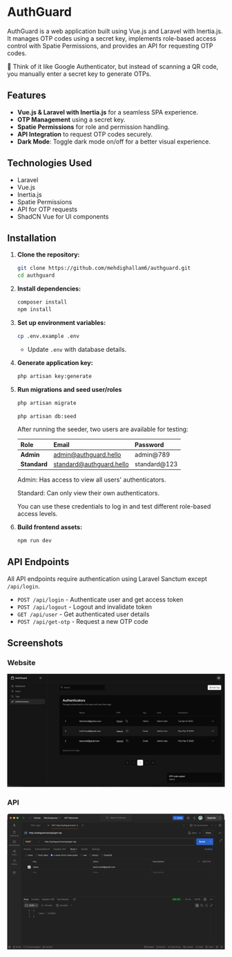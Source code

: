 # AuthGuard

AuthGuard is a web application built using Vue.js and Laravel with Inertia.js. It manages OTP codes using a secret key, implements role-based access control with Spatie Permissions, and provides an API for requesting OTP codes.

🚀 Think of it like Google Authenticator, but instead of scanning a QR code, you manually enter a secret key to generate OTPs.

## Features

- **Vue.js & Laravel with Inertia.js** for a seamless SPA experience.
- **OTP Management** using a secret key.
- **Spatie Permissions** for role and permission handling.
- **API Integration** to request OTP codes securely.
- **Dark Mode**: Toggle dark mode on/off for a better visual experience.

## Technologies Used

- Laravel
- Vue.js
- Inertia.js
- Spatie Permissions
- API for OTP requests
- ShadCN Vue for UI components

## Installation

1. **Clone the repository:**

    ```sh
    git clone https://github.com/mehdighallam6/authguard.git
    cd authguard
    ```

2. **Install dependencies:**

    ```sh
    composer install
    npm install
    ```

3. **Set up environment variables:**

    ```sh
    cp .env.example .env
    ```

    - Update `.env` with database details.

4. **Generate application key:**

    ```sh
    php artisan key:generate
    ```

5. **Run migrations and seed user/roles**

    ```sh
    php artisan migrate
    ```

    ```sh
    php artisan db:seed
    ```

    After running the seeder, two users are available for testing:

    | Role         | Email                    | Password     |
    | ------------ | ------------------------ | ------------ |
    | **Admin**    | admin@authguard.hello    | admin@789    |
    | **Standard** | standard@authguard.hello | standard@123 |
    
    Admin: Has access to view all users' authenticators.
    
    Standard: Can only view their own authenticators.

    You can use these credentials to log in and test different role-based access levels.

6. **Build frontend assets:**

    ```sh
    npm run dev
    ```

## API Endpoints

All API endpoints require authentication using Laravel Sanctum except `/api/login`.

- `POST /api/login` - Authenticate user and get access token
- `POST /api/logout` - Logout and invalidate token
- `GET /api/user` - Get authenticated user details
- `POST /api/get-otp` - Request a new OTP code

## Screenshots

### Website
![AuthGuard Website](website.png)

### API
![AuthGuard API](api.png)

